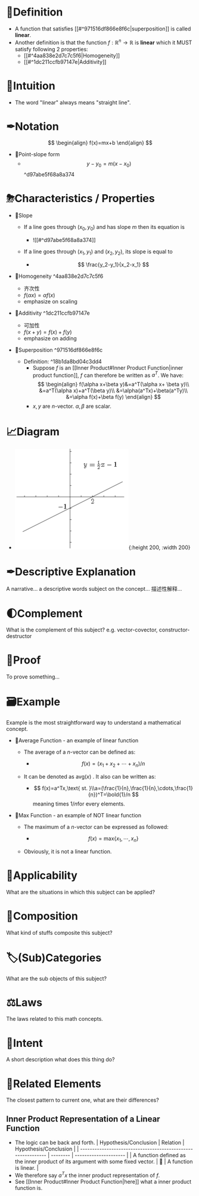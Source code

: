 # 📝Definition
- A function that satisfies [[#^971516df866e8f6c|superposition]] is called **linear**.
- Another definition is that the function $f: \mathbb{R}^n\to\mathbb{R}$  is **linear** which it MUST satisfy following 2 properties:
    - [[#^4aa838e2d7c7c5f6|Homogeneity]]
    - [[#^1dc211ccfb97147e|Additivity]]
    
# 🧠Intuition
- The word "linear" always means "straight line".

# ✒Notation
$$
\begin{align}
f(x)=mx+b
\end{align}
$$
- 📌Point-slope form
    - $$
      y-y_0=m(x-x_0)
      $$ ^d97abe5f68a8a374
    
# ⛈Characteristics / Properties
- 📌Slope
    - If a line goes through $(x_0, y_0)$ and has slope $m$ then its equation is
        - ![[#^d97abe5f68a8a374]]
        
    - If a line goes through $(x_1, y_1)$ and $(x_2, y_2)$, its slope is equal to
        - $$
          \frac{y_2-y_1}{x_2-x_1}
          $$
        
- 📌Homogeneity ^4aa838e2d7c7c5f6
    - 齐次性
    - $f(\alpha x)=\alpha f(x)$
    - emphasize on scaling
    
- 📌Additivity ^1dc211ccfb97147e
    - 可加性
    - $f(x+y)=f(x)+f(y)$
    - emphasize on adding
    
- 📌Superposition ^971516df866e8f6c
    - Definition: ^18b1da8bd04c3dd4
        - Suppose $f$ is an [[Inner Product#Inner Product Function|inner product function]], $f$ can therefore be written as $a^T$. We have:
          $$
          \begin{align}
          f(\alpha x+\beta y)&=a^T(\alpha x+ \beta y)\\
          &=a^T(\alpha x)+a^T(\beta y)\\
          &=\alpha(a^Tx)+\beta(a^Ty)\\
          &=\alpha f(x)+\beta f(y)
          \end{align}
          $$
        - $x, y$ are $n$-vector.  $\alpha,\beta$​ are scalar.
        
# 📈Diagram
- ![name](../assets/linear_function.png){:height 200, :width 200}

# ✒Descriptive Explanation
A narrative... a descriptive words subject on the concept... 描述性解释…

# 🌓Complement
What is the complement of this subject? e.g. vector-covector, constructor-destructor

# 📏Proof 
To prove something...

# 🗃Example
Example is the most straightforward way to understand a mathematical concept.
- 📌Average Function - an example of linear function
    - The average of a $n$-vector can be defined as:
        - $$
          f(x)=(x_1+x_2+\cdots+x_n)/n
          $$
        
    - It can be denoted as avg($x$) . It also can be written as:
        - $$
          f(x)=a^Tx,\text{   st. }\\a=(\frac{1}{n},\frac{1}{n},\cdots,\frac{1}{n})^T=\bold{1}/n
          $$
          meaning times $1/n$​ for every elements.
        
- 📌Max Function - an example of NOT linear function
    - The maximum of a $n$-vector can be expressed as followed:
        - $$
          f(x)=\text{max}\{x_1,\cdots,x_n\}
          $$
        
    - Obviously, it is not a linear function.
    
# 🤳Applicability
 What are the situations in which this subject can be applied?

# 🧪Composition
What kind of stuffs composite this subject?

# 🏷(Sub)Categories
What are the sub objects of this subject?

# ⚖Laws
The laws related to this math concepts.

# 🎯Intent
 A short description what does this thing do?

# 🌱Related Elements
 The closest pattern to current one, what are their differences?
## Inner Product Representation of a Linear Function
- The logic can be back and forth.
  | Hypothesis/Conclusion                                        | Relation | Hypothesis/Conclusion |
  | ------------------------------------------------------------ | -------- | --------------------- |
  | A function defined as the inner product of its argument with some fixed vector. | 🔄        | A function is linear. |
- We therefore say $a^Tx$ the inner product representation of $f$.
- See [[Inner Product#Inner Product Function|here]] what a inner product function is.
